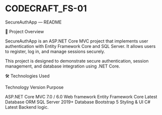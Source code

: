 # CODECRAFT_FS-01
SecureAuthApp — README

📌 Project Overview

SecureAuthApp is an ASP.NET Core MVC project that implements user authentication with Entity Framework Core and SQL Server. It allows users to register, log in, and manage sessions securely.

This project is designed to demonstrate secure authentication, session management, and database integration using .NET Core.

🛠 Technologies Used

Technology Version Purpose

ASP.NET Core MVC 7.0 / 6.0 Web framework Entity Framework Core Latest Database ORM SQL Server 2019+ Database Bootstrap 5 Styling & UI C# Latest Backend logic.
